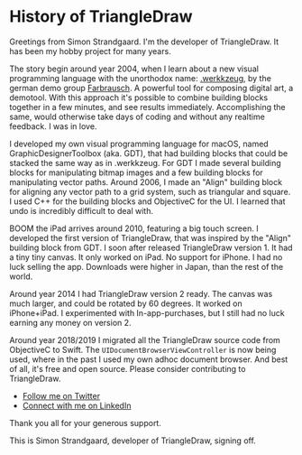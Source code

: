 # History of TriangleDraw

Greetings from Simon Strandgaard. I'm the developer of TriangleDraw. It has been my hobby project for many years.

The story begin around year 2004, when I learn about a new visual programming language with the unorthodox name: [.werkkzeug](https://www.pouet.net/prod.php?which=12511),
by the german demo group [Farbrausch](https://en.wikipedia.org/wiki/Farbrausch). 
A powerful tool for composing digital art, a demotool.
With this approach it's possible to combine building blocks together in a few minutes, and see results immediately.
Accomplishing the same, would otherwise take days of coding and without any realtime feedback.
I was in love.

I developed my own visual programming language for macOS, named GraphicDesignerToolbox (aka. GDT), that had building blocks 
that could be stacked the same way as in .werkkzeug. For GDT I made several building blocks for manipulating bitmap images and a few building blocks for manipulating vector paths.
Around 2006, I made an "Align" building block for aligning any vector path to a grid system, such as triangular and square.
I used C++ for the building blocks and ObjectiveC for the UI. I learned that undo is incredibly difficult to deal with.

BOOM the iPad arrives around 2010, featuring a big touch screen. I developed the first version of TriangleDraw, that was
inspired by the "Align" building block from GDT. I soon after released TriangleDraw version 1. It had a tiny tiny canvas.
It only worked on iPad. No support for iPhone. I had no luck selling the app. Downloads were higher in Japan, than the rest of the world.

Around year 2014 I had TriangleDraw version 2 ready. The canvas was much larger, and could be rotated by 60 degrees.
It worked on iPhone+iPad. I experimented with In-app-purchases, but I still had no luck earning any money on version 2.

Around year 2018/2019 I migrated all the TriangleDraw source code from ObjectiveC to Swift. The `UIDocumentBrowserViewController` is now being used, where in the past I used my own adhoc document browser. 
And best of all, it's free and open source. Please consider contributing to TriangleDraw.

- [Follow me on Twitter](https://twitter.com/neoneye)
- [Connect with me on LinkedIn](https://www.linkedin.com/in/simonstrandgaard/)

Thank you all for your generous support. 

This is Simon Strandgaard, developer of TriangleDraw, signing off.
